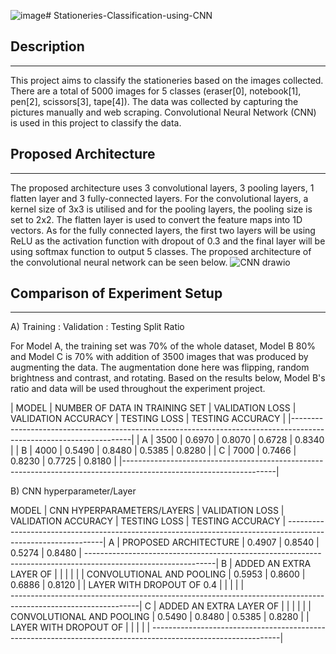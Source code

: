 ![image](https://github.com/eethiing/Stationeries-Classification/assets/85276977/5d4437cd-1b4d-4224-b336-7dcc86aa61c0)# Stationeries-Classification-using-CNN

## Description 
----------------------------------------------------------------------------------------------------------------------
This project aims to classify the stationeries based on the images collected. There are a total of 5000 images for 5 classes (eraser[0], notebook[1], pen[2], scissors[3], tape[4]). The data was collected by capturing the pictures manually and web scraping. Convolutional Neural Network (CNN) is used in this project to classify the data. 

## Proposed Architecture
----------------------------------------------------------------------------------------------------------------------
The proposed architecture uses 3 convolutional layers, 3 pooling layers, 1 flatten layer and 3 fully-connected layers. For the convolutional layers, a kernel size of 3x3 is utilised and for the pooling layers, the pooling size is set to 2x2. The flatten layer is used to convert the feature maps into 1D vectors. As for the fully connected layers, the first two layers will be using ReLU as the activation function with dropout of 0.3 and the final layer will be using softmax function to output 5 classes. The proposed architecture of the convolutional neural network can be seen below.
![CNN drawio](https://github.com/eethiing/Stationeries-Classification/assets/85276977/a4c8e20c-c0b6-476a-a571-1f0a3e187816)

## Comparison of Experiment Setup
----------------------------------------------------------------------------------------------------------------------
A) Training : Validation : Testing Split Ratio

For Model A, the training set was 70% of the whole dataset, Model B 80% and Model C is 70% with addition of 3500 images that was produced by augmenting the data. The augmentation done here was flipping, random brightness and contrast, and rotating. Based on the results below, Model B's ratio and data will be used throughout the experiment project.

| MODEL   | NUMBER OF DATA IN TRAINING SET | VALIDATION LOSS | VALIDATION ACCURACY | TESTING LOSS | TESTING ACCURACY |
|--------------------------------------------------------------------------------------------------------------------|
| A	    | 3500	                         |     0.6970      |        0.8070	     |    0.6728	  |     0.8340       |
| B	    | 4000	                         |     0.5490      |        0.8480	     |    0.5385	  |     0.8280       |
| C	    | 7000	                         |     0.7466	 |        0.8230	     |    0.7725	  |     0.8180       |
|--------------------------------------------------------------------------------------------------------------------|

B) CNN hyperparameter/Layer

MODEL	| CNN HYPERPARAMETERS/LAYERS | VALIDATION LOSS | VALIDATION ACCURACY	| TESTING LOSS | TESTING ACCURACY |
--------------------------------------------------------------------------------------------------------------|
A	    | PROPOSED ARCHITECTURE	     |     0.4907	     |       0.8540	        |    0.5274	   |      0.8480      |
--------------------------------------------------------------------------------------------------------------|
B	    | ADDED AN EXTRA LAYER OF    |                 |                      |              |                  |
      | CONVOLUTIONAL AND POOLING  |    0.5953       |       0.8600	        |    0.6886	   |      0.8120      |
      | LAYER WITH DROPOUT OF 0.4	 |                 |                      |              |                  |	
--------------------------------------------------------------------------------------------------------------|
C     |	ADDED AN EXTRA LAYER OF    |                 |                      |              |                  |
      | CONVOLUTIONAL AND POOLING  |     0.5490      |       0.8480	        |    0.5385	   |    	0.8280      |
      | LAYER WITH DROPOUT OF      |                 |                      |              |                  |
--------------------------------------------------------------------------------------------------------------|




